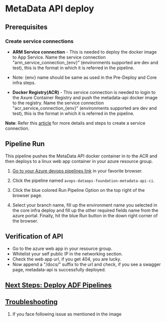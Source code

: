 # MetaData API deploy

## Prerequisites

### Create service connections
- **ARM Service connection** - This is needed to deploy the docker image to App Service. Name the service connection "arm_service_connection_{env}" (environments supported are dev and test), this is the format in which it is referred in the pipeline. 
* Note: {env} name should be same as used in the Pre-Deploy and Core infra steps.

- **Docker Registry(ACR)** - This service connection is needed to login to the Axure Container Registry and push the metadata-api docker image to the registry. Name the service connection "acr_service_connection_{env}" (environments supported are dev and test), this is the format in which it is referred in the pipeline.

**Note**: Refer this [article](https://learn.microsoft.com/en-us/azure/devops/pipelines/library/service-endpoints?view=azure-devops&tabs=yaml) for more details and steps to create a service connection.
 
## Pipeline Run

This pipeline pushes the MetaData API docker container in to the ACR and then deploys to a linux web app container in your azure resource group.

1. [Go to your Azure devops pipelines link](https://dev.azure.com/chrysalis-innersource/Mobility%20Service%20Line/_build) in your favorite browser.

2. Click the pipeline named `avops-dataops-foundation-metadata-api-ci`.

3. Click the blue colored Run Pipeline Option on the top right of the browser page.

4. Select your branch name, fill up the environment name you selected in the core infra deploy and fill up the other required fields name from the azure portal. Finally, hit the blue Run button in the down right corner of the browser.

## Verification of API
* Go to the azure web app in your resource group.
* Whitelist your self public IP in the networking section.
* Check the web app url, if you get 404, you are lucky.
* Now append a "/docs/" suffix to the url and check, if you see a swagger page, metadata-api is successfully deployed.

## [Next Steps: Deploy ADF Pipelines](../ADFPipelines/ADFPipelinesDeploy.md)

## [Troubleshooting](TroubleShooting.md)

1. If you face following issue as mentioned in the image

